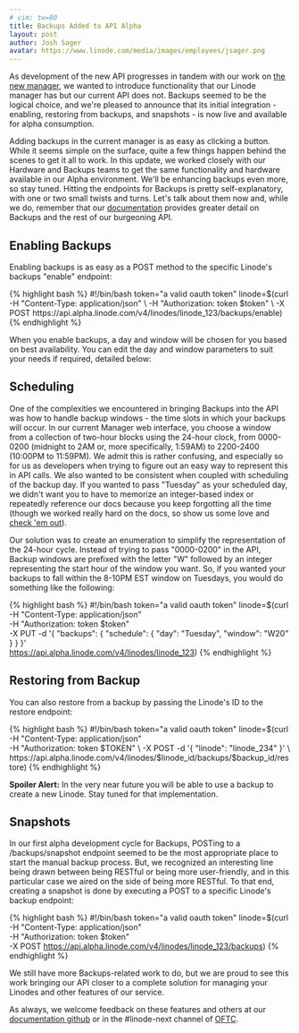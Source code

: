 ```yaml
---
# vim: tw=80
title: Backups Added to API Alpha
layout: post
author: Josh Sager
avatar: https://www.linode.com/media/images/employees/jsager.png
---
```

As development of the new API progresses in tandem with our work on
[the new
manager](https://engineering.linode.com/2016/05/26/Getting-started-with-the-new-manager.html),
we wanted to introduce functionality that our Linode manager has but our current API does not.
Backups seemed to be the logical choice, and we're pleased to announce that its
initial integration - enabling, restoring from backups, and snapshots - is now
live and available for alpha consumption.

Adding backups in the current manager is as easy as clicking a button. While
it seems simple on the surface, quite a few things happen behind the scenes to
get it all to work. In this update, we worked closely with our Hardware and
Backups teams to get the same functionality and hardware available in our Alpha
environment. We'll be enhancing backups even more, so stay tuned. Hitting the 
endpoints for Backups is pretty self-explanatory, with one or two small twists and turns.
Let's talk about them now and, while we do, remember that our [documentation](https://developers.linode.com/reference)
provides greater detail on Backups and the rest of our burgeoning API.

## Enabling Backups

Enabling backups is as easy as a POST method to the specific Linode's backups "enable" endpoint:

<div id="curl-example">
{% highlight bash %}
#!/bin/bash
token="a valid oauth token"
linode=$(curl -H "Content-Type: application/json" \
    -H "Authorization: token $token" \
    -X POST https://api.alpha.linode.com/v4/linodes/linode_123/backups/enable)
{% endhighlight %}
</div>

When you enable backups, a day and window will be chosen for you based on best availability. You can edit the day and window
parameters to suit your needs if required, detailed below:

## Scheduling

One of the complexities we encountered in bringing Backups into the API was how
to handle backup windows - the time slots in which your backups will occur. In our current Manager web interface, you choose a window
from a collection of two-hour blocks using the 24-hour clock, from 0000-0200 (midnight to 2AM or, more specifically, 
1:59AM) to 2200-2400 (10:00PM to 11:59PM). We admit this is rather 
confusing, and especially so for us as developers when trying to figure out an easy way to 
represent this in API calls. We also wanted to be consistent when coupled with 
scheduling of the backup day. If you wanted to pass 
"Tuesday" as your scheduled day, we didn't want you to have to memorize an integer-based index or repeatedly reference our docs 
because you keep forgotting all the time (though we worked really hard on the docs, so show us some love and [check 'em out](https://developers.linode.com/reference)).

Our solution was to create an enumeration to simplify the representation of the 24-hour cycle. 
Instead of trying to pass "0000-0200" in the API, Backup windows are prefixed with the letter "W" followed by an integer
representing the start hour of the window you want. So, if you wanted your backups to fall within the 8-10PM EST window on Tuesdays, you would do
something like the following:

{% highlight bash %}
#!/bin/bash
token="a valid oauth token"
linode=$(curl -H "Content-Type: application/json" \
    -H "Authorization: token $token" \
    -X PUT -d '{
        "backups": {
            "schedule": {
                "day": "Tuesday",
                "window": "W20"
            }
        }
    }' \
    https://api.alpha.linode.com/v4/linodes/linode_123)
{% endhighlight %}

## Restoring from Backup

You can also restore from a backup by passing the Linode's ID to the restore endpoint:

{% highlight bash %}
#!/bin/bash
token="a valid oauth token"
linode=$(curl -H "Content-Type: application/json" \
    -H "Authorization: token $TOKEN" \
    -X POST -d '{
        "linode": "linode_234"
    }' \
    https://api.alpha.linode.com/v4/linodes/$linode_id/backups/$backup_id/restore)
{% endhighlight %}

**Spoiler Alert:** In the very near future you will be able to use a backup to create a new Linode. Stay tuned for that implementation.

## Snapshots

In our first alpha development cycle for Backups, POSTing to a /backups/snapshot endpoint
seemed to be the most appropriate place to start the manual backup process. But,
we recognized an interesting line being drawn between being RESTful or being
more user-friendly, and in this particular case we aired on the side of being more RESTful. 
To that end, creating a snapshot is done by executing a POST to a specific Linode's backup endpoint:

{% highlight bash %}
#!/bin/bash
token="a valid oauth token"
linode=$(curl -H "Content-Type: application/json" \
    -H "Authorization: token $token" \
    -X POST https://api.alpha.linode.com/v4/linodes/linode_123/backups)
{% endhighlight %}

We still have more Backups-related work to do, but we are proud to see this work 
bringing our API closer to a complete solution for managing your Linodes and other features 
of our service.

As always, we welcome feedback on these features and others at our
[documentation github](https://developers.linode.com/) or in the
#linode-next channel of [OFTC](https://webchat.oftc.net/?channels=linode-next&uio=d4).
